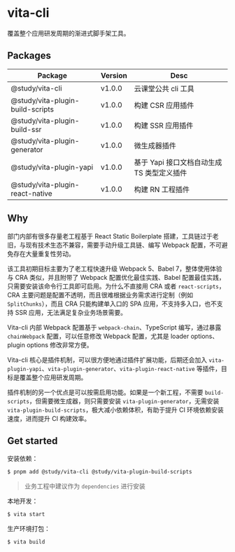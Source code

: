 # vita-cli

覆盖整个应用研发周期的渐进式脚手架工具。

## Packages

| Package                          | Version | Desc                                       |
| -------------------------------- | ------- | ------------------------------------------ |
| @study/vita-cli                  | v1.0.0  | 云课堂公共 cli 工具                        |
| @study/vita-plugin-build-scripts | v1.0.0  | 构建 CSR 应用插件                          |
| @study/vita-plugin-build-ssr     | v1.0.0  | 构建 SSR 应用插件                          |
| @study/vita-plugin-generator     | v1.0.0  | 微生成器插件                               |
| @study/vita-plugin-yapi          | v1.0.0  | 基于 Yapi 接口文档自动生成 TS 类型定义插件 |
| @study/vita-plugin-react-native  | v1.0.0  | 构建 RN 工程插件                           |

## Why

部门内部有很多存量老工程基于 React Static Boilerplate 搭建，工具链过于老旧，与现有技术生态不兼容，需要手动升级工具链、编写 Webpack 配置，不可避免存在大量重复性劳动。

该工具初期目标主要为了老工程快速升级 Webpack 5、Babel 7，整体使用体验与 CRA 类似，并且附带了 Webpack 配置优化最佳实践、Babel 配置最佳实践，只需要安装该命令行工具即可启用。为什么不直接用 CRA 或者 `react-scripts`，CRA 主要问题是配置不透明，而且很难根据业务需求进行定制（例如 `SplitChunks`），而且 CRA 只能构建单入口的 SPA 应用，不支持多入口，也不支持 SSR 应用，无法满足复杂业务场景需要。

Vita-cli 内部 Webpack 配置基于 `webpack-chain`、TypeScript 编写，通过暴露 `chainWebpack` 配置，可以任意修改 Webpack 配置，尤其是 loader options、plugin options 修改非常方便。

Vita-cli 核心是插件机制，可以很方便地通过插件扩展功能，后期还会加入 `vita-plugin-yapi`、`vita-plugin-generator`、`vita-plugin-react-native` 等插件，目标是覆盖整个应用研发周期。

插件机制的另一个优点是可以按需启用功能。如果是一个新工程，不需要 `build-scripts`，但需要微生成器，则只需要安装 `vita-plugin-generator`，无需安装 `vita-plugin-build-scripts`，极大减小依赖体积，有助于提升 CI 环境依赖安装速度，进而提升 CI 构建效率。

## Get started

安装依赖：

```bash
$ pnpm add @study/vita-cli @study/vita-plugin-build-scripts
```

> 业务工程中建议作为 `dependencies` 进行安装

本地开发：

```bash
$ vita start
```

生产环境打包：

```bash
$ vita build
```
